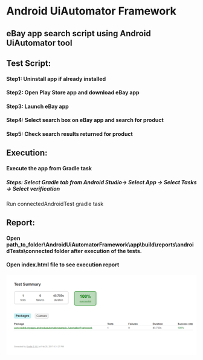 # Android UiAutomator Framework

## eBay app search script using Android UiAutomator tool

## Test Script:
#### Step1: Uninstall app if already installed
#### Step2: Open Play Store app and download eBay app
#### Step3: Launch eBay app
#### Step4: Select search box on eBay app and search for product
#### Step5: Check search results returned for product

## Execution:
#### Execute the app from Gradle task
##### Steps: Select Gradle tab from Android Studio-> Select App -> Select Tasks -> Select verification
Run connectedAndroidTest gradle task

## Report:
#### Open path_to_folder\AndroidUiAutomatorFramework\app\build\reports\androidTests\connected folder after execution of the tests.
#### Open index.html file to see execution report

<img src="screenshots/report_screen.png"/>


